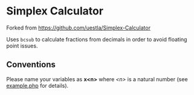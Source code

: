 Simplex Calculator
==================

Forked from https://github.com/uestla/Simplex-Calculator

Uses `bcsub` to calculate fractions from decimals in order to avoid floating point issues.

Conventions
-----------

Please name your variables as **x&lt;n&gt;** where *&lt;n&gt;* is a natural number (see [example.php](https://github.com/uestla/Simplex-Calculator/blob/master/example.php) for details).
